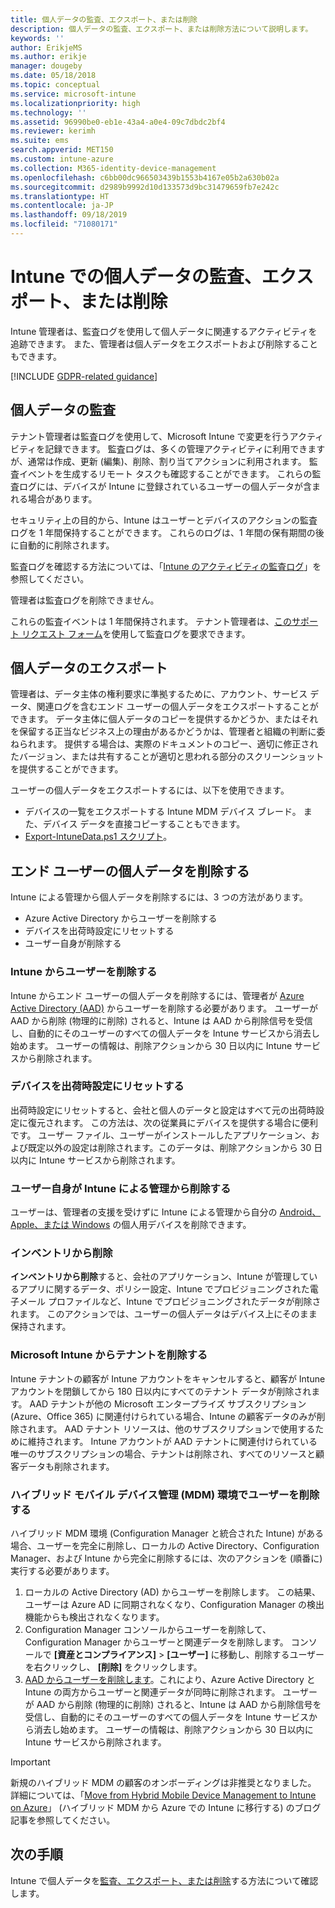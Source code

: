 ```yaml
---
title: 個人データの監査、エクスポート、または削除
description: 個人データの監査、エクスポート、または削除方法について説明します。
keywords: ''
author: ErikjeMS
ms.author: erikje
manager: dougeby
ms.date: 05/18/2018
ms.topic: conceptual
ms.service: microsoft-intune
ms.localizationpriority: high
ms.technology: ''
ms.assetid: 96990be0-eb1e-43a4-a0e4-09c7dbdc2bf4
ms.reviewer: kerimh
ms.suite: ems
search.appverid: MET150
ms.custom: intune-azure
ms.collection: M365-identity-device-management
ms.openlocfilehash: c6bb00dc966503439b1553b4167e05b2a630b02a
ms.sourcegitcommit: d2989b9992d10d133573d9bc31479659fb7e242c
ms.translationtype: HT
ms.contentlocale: ja-JP
ms.lasthandoff: 09/18/2019
ms.locfileid: "71080171"
---
```

# <a name="audit-export-or-delete-personal-data-in-intune"></a>Intune での個人データの監査、エクスポート、または削除

Intune 管理者は、監査ログを使用して個人データに関連するアクティビティを追跡できます。 また、管理者は個人データをエクスポートおよび削除することもできます。

[!INCLUDE [GDPR-related guidance](./includes/gdpr-intro-sentence.md)]

## <a name="audit-personal-data"></a>個人データの監査

テナント管理者は監査ログを使用して、Microsoft Intune で変更を行うアクティビティを記録できます。 監査ログは、多くの管理アクティビティに利用できますが、通常は作成、更新 (編集)、削除、割り当てアクションに利用されます。 監査イベントを生成するリモート タスクも確認することができます。 これらの監査ログには、デバイスが Intune に登録されているユーザーの個人データが含まれる場合があります。  

セキュリティ上の目的から、Intune はユーザーとデバイスのアクションの監査ログを 1 年間保持することができます。 これらのログは、1 年間の保有期間の後に自動的に削除されます。

監査ログを確認する方法については、「[Intune のアクティビティの監査ログ](monitor-audit-logs.md)」を参照してください。 

管理者は監査ログを削除できません。

これらの監査イベントは 1 年間保持されます。 テナント管理者は、[このサポート リクエスト フォーム](https://privacy.microsoft.com/en-US/privacy-questions?)を使用して監査ログを要求できます。

## <a name="export-personal-data"></a>個人データのエクスポート

管理者は、データ主体の権利要求に準拠するために、アカウント、サービス データ、関連ログを含むエンド ユーザーの個人データをエクスポートすることができます。 データ主体に個人データのコピーを提供するかどうか、またはそれを保留する正当なビジネス上の理由があるかどうかは、管理者と組織の判断に委ねられます。 提供する場合は、実際のドキュメントのコピー、適切に修正されたバージョン、または共有することが適切と思われる部分のスクリーンショットを提供することができます。

ユーザーの個人データをエクスポートするには、以下を使用できます。 
- デバイスの一覧をエクスポートする Intune MDM デバイス ブレード。 また、デバイス データを直接コピーすることもできます。
- [Export-IntuneData.ps1 スクリプト](https://aka.ms/intunedataexport)。

## <a name="delete-end-user-personal-data"></a>エンド ユーザーの個人データを削除する

Intune による管理から個人データを削除するには、3 つの方法があります。
- Azure Active Directory からユーザーを削除する
- デバイスを出荷時設定にリセットする
- ユーザー自身が削除する

### <a name="delete-a-user-from-intune"></a>Intune からユーザーを削除する

Intune からエンド ユーザーの個人データを削除するには、管理者が [Azure Active Directory (AAD)](https://docs.microsoft.com/azure/active-directory/fundamentals/add-users-azure-active-directory#delete-a-user) からユーザーを削除する必要があります。 ユーザーが AAD から削除 (物理的に削除) されると、Intune は AAD から削除信号を受信し、自動的にそのユーザーのすべての個人データを Intune サービスから消去し始めます。 ユーザーの情報は、削除アクションから 30 日以内に Intune サービスから削除されます。

### <a name="reset-device-to-factory-settings"></a>デバイスを出荷時設定にリセットする
出荷時設定にリセットすると、会社と個人のデータと設定はすべて元の出荷時設定に復元されます。 この方法は、次の従業員にデバイスを提供する場合に便利です。 ユーザー ファイル、ユーザーがインストールしたアプリケーション、および既定以外の設定は削除されます。このデータは、削除アクションから 30 日以内に Intune サービスから削除されます。

### <a name="user-self-removal-from-intune-management"></a>ユーザー自身が Intune による管理から削除する
ユーザーは、管理者の支援を受けずに Intune による管理から自分の [Android、Apple、または Windows](https://docs.microsoft.com/intune-user-help/unenroll-your-device-from-intune-android) の個人用デバイスを削除できます。   

### <a name="retire"></a>インベントリから削除
**インベントリから削除**すると、会社のアプリケーション、Intune が管理しているアプリに関するデータ、ポリシー設定、Intune でプロビジョニングされた電子メール プロファイルなど、Intune でプロビジョニングされたデータが削除されます。 このアクションでは、ユーザーの個人データはデバイス上にそのまま保持されます。

### <a name="delete-a-tenant-from-microsoft-intune"></a>Microsoft Intune からテナントを削除する

Intune テナントの顧客が Intune アカウントをキャンセルすると、顧客が Intune アカウントを閉鎖してから 180 日以内にすべてのテナント データが削除されます。 AAD テナントが他の Microsoft エンタープライズ サブスクリプション (Azure、Office 365) に関連付けられている場合、Intune の顧客データのみが削除されます。 AAD テナント リソースは、他のサブスクリプションで使用するために維持されます。 Intune アカウントが AAD テナントに関連付けられている唯一のサブスクリプションの場合、テナントは削除され、すべてのリソースと顧客データも削除されます。

### <a name="delete-a-user-in-a-hybrid-mobile-device-management-mdm-environment"></a>ハイブリッド モバイル デバイス管理 (MDM) 環境でユーザーを削除する
ハイブリッド MDM 環境 (Configuration Manager と統合された Intune) がある場合、ユーザーを完全に削除し、ローカルの Active Directory、Configuration Manager、および Intune から完全に削除するには、次のアクションを (順番に) 実行する必要があります。

1. ローカルの Active Directory (AD) からユーザーを削除します。 この結果、ユーザーは Azure AD に同期されなくなり、Configuration Manager の検出機能からも検出されなくなります。 
2. Configuration Manager コンソールからユーザーを削除して、Configuration Manager からユーザーと関連データを削除します。 コンソールで **[資産とコンプライアンス]**  >  **[ユーザー]** に移動し、削除するユーザーを右クリックし、 **[削除]** をクリックします。
3. [AAD からユーザーを削除します](https://docs.microsoft.com/azure/active-directory/fundamentals/add-users-azure-active-directory#delete-a-user)。これにより、Azure Active Directory と Intune の両方からユーザーと関連データが同時に削除されます。 ユーザーが AAD から削除 (物理的に削除) されると、Intune は AAD から削除信号を受信し、自動的にそのユーザーのすべての個人データを Intune サービスから消去し始めます。 ユーザーの情報は、削除アクションから 30 日以内に Intune サービスから削除されます。

> [!Important]
>新規のハイブリッド MDM の顧客のオンボーディングは非推奨となりました。 詳細については、「[Move from Hybrid Mobile Device Management to Intune on Azure](https://techcommunity.microsoft.com/t5/Intune-Customer-Success/Move-from-Hybrid-Mobile-Device-Management-to-Intune-on-Azure/ba-p/280150)」 (ハイブリッド MDM から Azure での Intune に移行する) のブログ記事を参照してください。

## <a name="next-steps"></a>次の手順

Intune で個人データを[監査、エクスポート、または削除](privacy-data-audit-export-delete.md)する方法について確認します。
